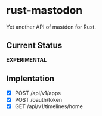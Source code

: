 # rust-mastodon

Yet another API of mastdon for Rust.

## Current Status
__EXPERIMENTAL__

## Implentation
- [x] POST /api/v1/apps
- [x] POST /oauth/token
- [x] GET /api/v1/timelines/home